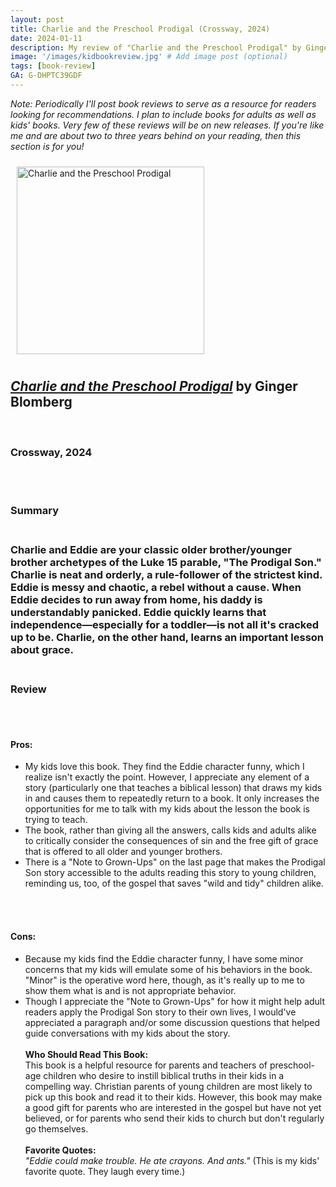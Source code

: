 ```yaml
---
layout: post
title: Charlie and the Preschool Prodigal (Crossway, 2024)
date: 2024-01-11
description: My review of "Charlie and the Preschool Prodigal" by Ginger Blomberg.
image: '/images/kidbookreview.jpg' # Add image post (optional)
tags: [book-review]
GA: G-DHPTC39GDF
---
```


*Note: Periodically I'll post book reviews to serve as a resource for readers looking for recommendations. I plan to include books for adults as well as kids' books. Very few of these reviews will be on new releases. If you're like me and are about two to three years behind on your reading, then this section is for you!* 

<p align="center">

<a href="https://amzn.to/3vxTIQN" target="blank"><img src="meredithcook.github.io/images/charlie.jpg" alt="Charlie and the Preschool Prodigal" style="width:300px;height:300px;padding:10px" align="center"></a></p>
<p>
<h2><b><a href= "https://amzn.to/3vxTIQN" target= "blank"><i>Charlie and the Preschool Prodigal</i></a></b> by Ginger Blomberg </h2>
<br>
<h3>Crossway, 2024</h3>
<br>
<br>
<h3><b>Summary</b><h3>
<br>
    Charlie and Eddie are your classic older brother/younger brother archetypes of the Luke 15 parable, "The Prodigal Son." Charlie is neat and orderly, a rule-follower of the strictest kind. Eddie is messy and chaotic, a rebel without a cause. When Eddie decides to run away from home, his daddy is understandably panicked. Eddie quickly learns that independence—especially for a toddler—is not all it's cracked up to be. Charlie, on the other hand, learns an important lesson about grace.
<br>
<br>
<h3><b>Review</b></h3>
<br>
<br>
<h4><b>Pros:</b></h4>
<ul>
<li>My kids love this book. They find the Eddie character funny, which I realize isn't exactly the point. However, I appreciate any element of a story (particularly one that teaches a biblical lesson) that draws my kids in and causes them to repeatedly return to a book. It only increases the opportunities for me to talk with my kids about the lesson the book is trying to teach. 
<br>
<li>The book, rather than giving all the answers, calls kids and adults alike to critically consider the consequences of sin and the free gift of grace that is offered to all older and younger brothers. 
<br>
<li>There is a "Note to Grown-Ups" on the last page that makes the Prodigal Son story accessible to the adults reading this story to young children, reminding us, too, of the gospel that saves "wild and tidy" children alike. 
</ul>
<br>
<br>
<h4><b>Cons:</b></h4>
<ul>
<li>Because my kids find the Eddie character funny, I have some minor concerns that my kids will emulate some of his behaviors in the book. "Minor" is the operative word here, though, as it's really up to me to show them what is and is not appropriate behavior.
<br>
<li>Though I appreciate the "Note to Grown-Ups" for how it might help adult readers apply the Prodigal Son story to their own lives, I would've appreciated a paragraph and/or some discussion questions that helped guide conversations with my kids about the story.

<br>
<br>
<b>Who Should Read This Book:</b>
<br>
	This book is a helpful resource for parents and teachers of preschool-age children who desire to instill biblical truths in their kids in a compelling way. Christian parents of young children are most likely to pick up this book and read it to their kids. However, this book may make a good gift for parents who are interested in the gospel but have not yet believed, or for parents who send their kids to church but don't regularly go themselves. 
<br>
<br>
<b>Favorite Quotes:</b>
<br>
<i>"Eddie could make trouble. He ate crayons. And ants."</i> (This is my kids' favorite quote. They laugh every time.)
<br>
    </p>